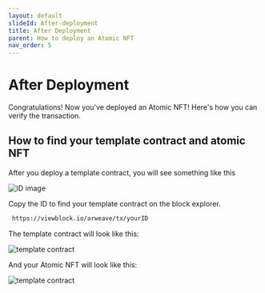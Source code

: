 ```yaml
---
layout: default
slideId: After-deployment
title: After Deployment
parent: How to deploy an Atomic NFT
nav_order: 5
---
```


# After Deployment

Congratulations! Now you've deployed an Atomic NFT! Here's how you can verify the transaction.

## How to find your template contract and atomic NFT

After you deploy a template contract, you will see something like this

![ID image](/assets/images/templateID.png)

Copy the ID to find your template contract on the block explorer.

```bash
 https://viewblock.io/arweave/tx/yourID
```

The template contract will look like this:

![template contract](/assets/images/contract-template.png)

And your Atomic NFT will look like this:

![template contract](/assets/images/Atomic-NFT.png)
